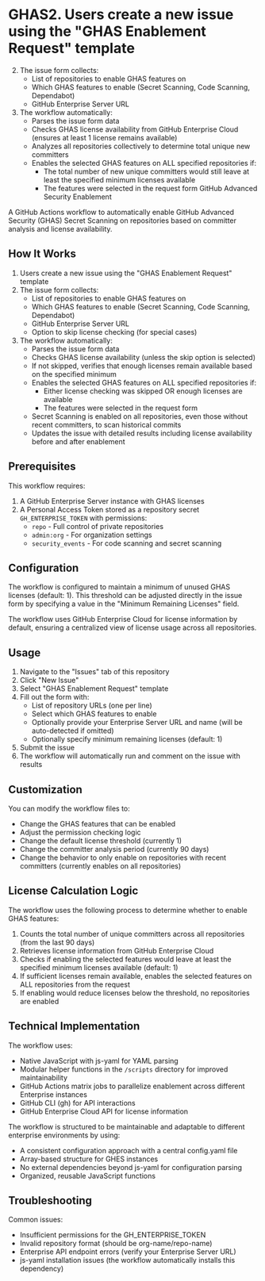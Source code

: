 # GHAS2. Users create a new issue using the "GHAS Enablement Request" template
2. The issue form collects:
   - List of repositories to enable GHAS features on
   - Which GHAS features to enable (Secret Scanning, Code Scanning, Dependabot)
   - GitHub Enterprise Server URL
3. The workflow automatically:
   - Parses the issue form data
   - Checks GHAS license availability from GitHub Enterprise Cloud (ensures at least 1 license remains available)
   - Analyzes all repositories collectively to determine total unique new committers
   - Enables the selected GHAS features on ALL specified repositories if:
     - The total number of new unique committers would still leave at least the specified minimum licenses available
     - The features were selected in the request form GitHub Advanced Security Enablement

A GitHub Actions workflow to automatically enable GitHub Advanced Security (GHAS) Secret Scanning on repositories based on committer analysis and license availability.

## How It Works

1. Users create a new issue using the "GHAS Enablement Request" template
2. The issue form collects:
   - List of repositories to enable GHAS features on
   - Which GHAS features to enable (Secret Scanning, Code Scanning, Dependabot)
   - GitHub Enterprise Server URL
   - Option to skip license checking (for special cases)
3. The workflow automatically:
   - Parses the issue form data
   - Checks GHAS license availability (unless the skip option is selected)
   - If not skipped, verifies that enough licenses remain available based on the specified minimum
   - Enables the selected GHAS features on ALL specified repositories if:
     - Either license checking was skipped OR enough licenses are available
     - The features were selected in the request form
   - Secret Scanning is enabled on all repositories, even those without recent committers, to scan historical commits
   - Updates the issue with detailed results including license availability before and after enablement

## Prerequisites

This workflow requires:

1. A GitHub Enterprise Server instance with GHAS licenses
2. A Personal Access Token stored as a repository secret `GH_ENTERPRISE_TOKEN` with permissions:
   - `repo` - Full control of private repositories
   - `admin:org` - For organization settings
   - `security_events` - For code scanning and secret scanning

## Configuration

The workflow is configured to maintain a minimum of unused GHAS licenses (default: 1). This threshold can be adjusted directly in the issue form by specifying a value in the "Minimum Remaining Licenses" field.

The workflow uses GitHub Enterprise Cloud for license information by default, ensuring a centralized view of license usage across all repositories.

## Usage

1. Navigate to the "Issues" tab of this repository
2. Click "New Issue"
3. Select "GHAS Enablement Request" template
4. Fill out the form with:
   - List of repository URLs (one per line)
   - Select which GHAS features to enable
   - Optionally provide your Enterprise Server URL and name (will be auto-detected if omitted)
   - Optionally specify minimum remaining licenses (default: 1)
5. Submit the issue
6. The workflow will automatically run and comment on the issue with results

## Customization

You can modify the workflow files to:
- Change the GHAS features that can be enabled
- Adjust the permission checking logic
- Change the default license threshold (currently 1)
- Change the committer analysis period (currently 90 days)
- Change the behavior to only enable on repositories with recent committers (currently enables on all repositories)

## License Calculation Logic

The workflow uses the following process to determine whether to enable GHAS features:
1. Counts the total number of unique committers across all repositories (from the last 90 days)
2. Retrieves license information from GitHub Enterprise Cloud
3. Checks if enabling the selected features would leave at least the specified minimum licenses available (default: 1)
4. If sufficient licenses remain available, enables the selected features on ALL repositories from the request
5. If enabling would reduce licenses below the threshold, no repositories are enabled

## Technical Implementation

The workflow uses:
- Native JavaScript with js-yaml for YAML parsing
- Modular helper functions in the `/scripts` directory for improved maintainability
- GitHub Actions matrix jobs to parallelize enablement across different Enterprise instances
- GitHub CLI (gh) for API interactions
- GitHub Enterprise Cloud API for license information

The workflow is structured to be maintainable and adaptable to different enterprise environments by using:
- A consistent configuration approach with a central config.yaml file
- Array-based structure for GHES instances
- No external dependencies beyond js-yaml for configuration parsing
- Organized, reusable JavaScript functions

## Troubleshooting

Common issues:
- Insufficient permissions for the GH_ENTERPRISE_TOKEN
- Invalid repository format (should be org-name/repo-name)
- Enterprise API endpoint errors (verify your Enterprise Server URL)
- js-yaml installation issues (the workflow automatically installs this dependency)